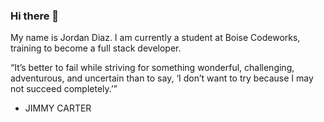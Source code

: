 ### Hi there 👋
My name is Jordan Diaz. I am currently a student at Boise Codeworks, training to become a full stack developer. 


“It’s better to fail while striving for something wonderful, challenging, adventurous, and uncertain than to say, ‘I don’t want to try because I may not succeed completely.’”
- JIMMY CARTER

<!--
**JordanLDiaz/JordanLDiaz** is a ✨ _special_ ✨ repository because its `README.md` (this file) appears on your GitHub profile.

Here are some ideas to get you started:

- 🔭 I’m currently working on ...
- 🌱 I’m currently learning ...
- 👯 I’m looking to collaborate on ...
- 🤔 I’m looking for help with ...
- 💬 Ask me about ...
- 📫 How to reach me: ...
- 😄 Pronouns: ...
- ⚡ Fun fact: ...
-->
